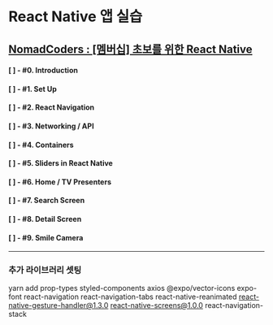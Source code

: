 # React Native 앱 실습

## [NomadCoders : [멤버십] 초보를 위한 React Native](https://academy.nomadcoders.co/p/react-native-for-beginners)

#### [ ] - #0. Introduction

#### [ ] - #1. Set Up

#### [ ] - #2. React Navigation

#### [ ] - #3. Networking / API

#### [ ] - #4. Containers

#### [ ] - #5. Sliders in React Native

#### [ ] - #6. Home / TV Presenters

#### [ ] - #7. Search Screen

#### [ ] - #8. Detail Screen

#### [ ] - #9. Smile Camera

---

### 추가 라이브러리 셋팅

yarn add prop-types styled-components axios @expo/vector-icons expo-font react-navigation react-navigation-tabs react-native-reanimated react-native-gesture-handler@1.3.0 react-native-screens@1.0.0 react-navigation-stack
